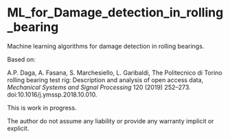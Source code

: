 # ML_for_Damage_detection_in_rolling_bearing
Machine learning algorithms for damage detection in rolling bearings. 

Based on:

A.P. Daga, A. Fasana, S. Marchesiello, L. Garibaldi, The Politecnico di Torino rolling bearing test rig: Description and analysis of open access data, *Mechanical Systems and Signal Processing* 120 (2019) 252–273. doi:10.1016/j.ymssp.2018.10.010.

This is work in progress. 

The author do not assume any liability or provide any warranty implicit or explicit. 


